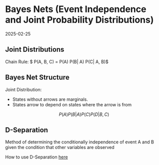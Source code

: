 # Bayes Nets (Event Independence and Joint Probability Distributions)
2025-02-25

## Joint Distributions

Chain Rule:
$ P(A, B, C) = P(A) P(B| A) P(C| A, B)$

## Bayes Net Structure

Joint Distribution:
- States without arrows are marginals.
- States arrow to depend on states where the arrow is from

$$
P(A)P(B|A)P(C)P(D|B,C)
$$

## D-Separation
Method of determining the conditionally independence of event A and B given the condition that other variables are observed

How to use D-Separation [here](http://github.efeng2.io/page/blog/AI%20and%20ML%20Algorithms/Markov%20Models/Markov%20Decision%20Processes)

<!-- #(A) = 2
#(B) = 3
#(C) = 3
#(D) = 2

#(P(A,B,C,D)) = 2 \times 3 \times 3 \times 2

#(P(B|A)) = 2 \times 3

#(P(D|B,C)) = 2 \times 3 \times 3 -->




